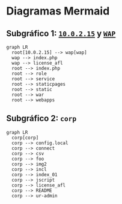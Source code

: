 # Diagramas Mermaid

## Subgráfico 1: [`10.0.2.15`](command:_github.copilot.openSymbolFromReferences?%5B%7B%22%24mid%22%3A1%2C%22path%22%3A%22%2Fd%3A%2FCursos%2FREPOSITORIOS%2FCIBERSEGURIDAD_THEBRIDGE%2FGENERAL_TEAM_CHALLENGES%2FRETO_6%2Fmermaid_2_graficos.md%22%2C%22scheme%22%3A%22file%22%7D%2C%7B%22line%22%3A2%2C%22character%22%3A0%7D%5D "mermaid_2_graficos.md") y [`WAP`](command:_github.copilot.openSymbolFromReferences?%5B%7B%22%24mid%22%3A1%2C%22path%22%3A%22%2Fd%3A%2FCursos%2FREPOSITORIOS%2FCIBERSEGURIDAD_THEBRIDGE%2FGENERAL_TEAM_CHALLENGES%2FRETO_6%2Fmermaid_2_graficos.md%22%2C%22scheme%22%3A%22file%22%7D%2C%7B%22line%22%3A2%2C%22character%22%3A0%7D%5D "mermaid_2_graficos.md")

```mermaid
graph LR
  root[10.0.2.15] --> wap[wap]
  wap --> index.php
  wap --> license_afl
  root --> index.php
  root --> role
  root --> service
  root --> staticpages
  root --> static
  root --> war
  root --> webapps
```

## Subgráfico 2: `corp`

```mermaid
graph LR
  corp[corp]
  corp --> config.local
  corp --> connect
  corp --> csv
  corp --> foo
  corp --> img2
  corp --> incl
  corp --> index_01
  corp --> jscript
  corp --> license_afl
  corp --> README
  corp --> ur-admin
```



